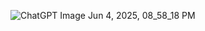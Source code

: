 ![ChatGPT Image Jun 4, 2025, 08_58_18 PM](https://github.com/user-attachments/assets/422dc9f2-e8ae-4257-b9a7-7c6b9db99316)
